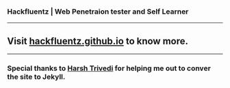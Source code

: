 ### Hackfluentz | Web Penetraion tester and Self Learner 
---
## Visit <a href="https://hackfluentz.github.io" target="_blank">hackfluentz.github.io</a> to know more.
---
### Special thanks to [Harsh Trivedi](https://harsh98trivedi.github.io/) for helping me out to conver the site to Jekyll.
